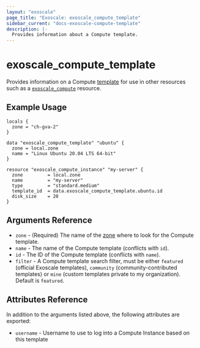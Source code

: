 ```yaml
---
layout: "exoscale"
page_title: "Exoscale: exoscale_compute_template"
sidebar_current: "docs-exoscale-compute-template"
description: |-
  Provides information about a Compute template.
---
```


# exoscale\_compute\_template

Provides information on a Compute [template][templates] for use in other resources such as a [`exoscale_compute`][r-compute] resource.


## Example Usage

```hcl
locals {
  zone = "ch-gva-2"
}

data "exoscale_compute_template" "ubuntu" {
  zone = local.zone
  name = "Linux Ubuntu 20.04 LTS 64-bit"
}

resource "exoscale_compute_instance" "my-server" {
  zone         = local.zone
  name         = "my-server"
  type         = "standard.medium"
  template_id  = data.exoscale_compute_template.ubuntu.id
  disk_size    = 20
}
```


## Arguments Reference

* `zone` - (Required) The name of the [zone][zone] where to look for the Compute template.
* `name` - The name of the Compute template (conflicts with `id`).
* `id` - The ID of the Compute template (conflicts with `name`).
* `filter` - A Compute template search filter, must be either `featured` (official Exoscale templates), `community` (community-contributed templates) or `mine` (custom templates private to my organization). Default is `featured`.



## Attributes Reference

In addition to the arguments listed above, the following attributes are exported:

* `username` - Username to use to log into a Compute Instance based on this template


[r-compute]: ../r/compute.html
[templates]: https://www.exoscale.com/templates/
[zone]: https://www.exoscale.com/datacenters/

